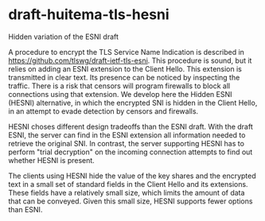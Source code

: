 # draft-huitema-tls-hesni
Hidden variation of the ESNI draft

A procedure to encrypt the TLS Service Name Indication is described in https://github.com/tlswg/draft-ietf-tls-esni.
This procedure is sound, but it relies on adding an ESNI extension to the Client Hello. This extension is transmitted
in clear text. Its presence can be noticed by inspecting the traffic. There is a risk that censors will program
firewalls to block all connections using that extension. We develop here the Hidden ESNI (HESNI) alternative,
in which the encrypted SNI is hidden in the Client Hello, in an attempt to evade detection by censors and firewalls.

HESNI choses different design tradeoffs than the ESNI draft. With the draft
ESNI, the server can find in the ESNI extension all information needed to retrieve the original SNI. In contrast,
the server supporting HESNI  has to perform "trial decryption" on the incoming connection attempts to
find out whether HESNI is present.

The clients using HESNI hide the value of the key shares and the encrypted text in a small set of standard
fields in the Client Hello and its extensions. These fields have a relatively small size, which limits
the amount of data that can be conveyed. Given this small size, HESNI supports fewer options than ESNI.
